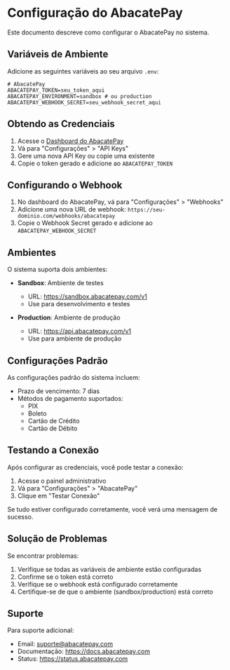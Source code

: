 # Configuração do AbacatePay

Este documento descreve como configurar o AbacatePay no sistema.

## Variáveis de Ambiente

Adicione as seguintes variáveis ao seu arquivo `.env`:

```env
# AbacatePay
ABACATEPAY_TOKEN=seu_token_aqui
ABACATEPAY_ENVIRONMENT=sandbox # ou production
ABACATEPAY_WEBHOOK_SECRET=seu_webhook_secret_aqui
```

## Obtendo as Credenciais

1. Acesse o [Dashboard do AbacatePay](https://dashboard.abacatepay.com)
2. Vá para "Configurações" > "API Keys"
3. Gere uma nova API Key ou copie uma existente
4. Copie o token gerado e adicione ao `ABACATEPAY_TOKEN`

## Configurando o Webhook

1. No dashboard do AbacatePay, vá para "Configurações" > "Webhooks"
2. Adicione uma nova URL de webhook: `https://seu-dominio.com/webhooks/abacatepay`
3. Copie o Webhook Secret gerado e adicione ao `ABACATEPAY_WEBHOOK_SECRET`

## Ambientes

O sistema suporta dois ambientes:

- **Sandbox**: Ambiente de testes
  - URL: https://sandbox.abacatepay.com/v1
  - Use para desenvolvimento e testes

- **Production**: Ambiente de produção
  - URL: https://api.abacatepay.com/v1
  - Use para ambiente de produção

## Configurações Padrão

As configurações padrão do sistema incluem:

- Prazo de vencimento: 7 dias
- Métodos de pagamento suportados:
  - PIX
  - Boleto
  - Cartão de Crédito
  - Cartão de Débito

## Testando a Conexão

Após configurar as credenciais, você pode testar a conexão:

1. Acesse o painel administrativo
2. Vá para "Configurações" > "AbacatePay"
3. Clique em "Testar Conexão"

Se tudo estiver configurado corretamente, você verá uma mensagem de sucesso.

## Solução de Problemas

Se encontrar problemas:

1. Verifique se todas as variáveis de ambiente estão configuradas
2. Confirme se o token está correto
3. Verifique se o webhook está configurado corretamente
4. Certifique-se de que o ambiente (sandbox/production) está correto

## Suporte

Para suporte adicional:

- Email: suporte@abacatepay.com
- Documentação: https://docs.abacatepay.com
- Status: https://status.abacatepay.com 